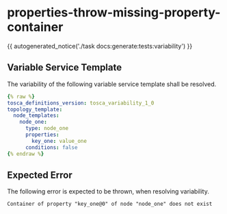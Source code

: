 # properties-throw-missing-property-container

{{ autogenerated_notice('./task docs:generate:tests:variability') }}


## Variable Service Template

The variability of the following variable service template shall be resolved.

```yaml linenums="1"
{% raw %}
tosca_definitions_version: tosca_variability_1_0
topology_template:
  node_templates:
    node_one:
      type: node_one
      properties:
        key_one: value_one
      conditions: false
{% endraw %}
```





## Expected Error

The following error is expected to be thrown, when resolving variability.

```text linenums="1"
Container of property "key_one@0" of node "node_one" does not exist
```
